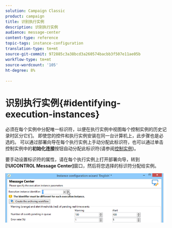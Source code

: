 ```yaml
---
solution: Campaign Classic
product: campaign
title: 识别执行实例
description: 识别执行实例
audience: message-center
content-type: reference
topic-tags: instance-configuration
translation-type: tm+mt
source-git-commit: 972885c3a38bcd3a260574bacbb3f507e11ae05b
workflow-type: tm+mt
source-wordcount: '105'
ht-degree: 8%

---
```



# 识别执行实例{#identifying-execution-instances}

必须在每个实例中分配唯一标识符，以便在执行实例中视图每个控制实例的历史记录时区分它们。 即使您的控件和执行实例安装在同一台计算机上，此步骤也是必选的。 可以通过部署向导在每个执行实例上手动分配此标识符，也可以通过单击控制实例中的&#x200B;**初始化连接**&#x200B;按钮自动分配此标识符(请参阅[控制实例](../../message-center/using/creating-a-shared-connection.md#control-instance))。

要手动设置标识符的属性，请在每个执行实例上打开部署向导，转到&#x200B;**[!UICONTROL Message Center]**&#x200B;窗口，然后将您选择的标识符分配给实例。

![](assets/messagecenter_id_execinstance_001.png)


